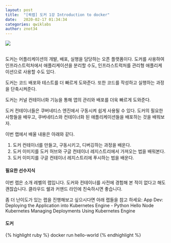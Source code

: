 ```yaml
---
layout: post
title:  "[퀵랩] 도커 1강 Introduction to docker"
date:   2020-02-17 01:34:34
categories: qwiklabs
author: znot34
---
```

<img src="https://cdn.qwiklabs.com/GMOHykaqmlTHiqEeQXTySaMXYPHeIvaqa2qHEzw6Occ%3D">
<br>
<br>

도커는 어플리케이션의 개발, 배포, 실행을 담당하는 오픈 플랫폼이다.
도커를 사용하여 인프라스트럭처에서 애플리케이션을 분리할 수도,
인프라스트럭처를 관리형 애플리케이션으로 사용할 수도 있다.

도커는 코드 배포와 테스트를 더 빠르게 도와준다.
또한 코드를 작성하고 실행하는 과정을 단축시켜준다.

도커는 커널 컨테이너화 기능을 통해 앱의 관리와 배포를 더욱 빠르게 도와준다.

도커 컨테이너들은 쿠버네티스 엔진에서 구동시켜 쉽게 사용될 수 있다.
도커의 필요한 사항들을 배우고, 쿠버네티스와 컨테이너화 된 애플리케이션들을 배포하는 것을 배워보자.

이번 랩에서 배울 내용은 아래와 같다.
1) 도커 컨테이너를 만들고, 구동시키고, 디버깅하는 과정을 배운다.
2) 도커 이미지를 도커 허브와 구글 컨테이너 레지스트리에서 가져오는 법을 배워본다.
3) 도커 이미지를 구글 컨테이너 레지스트리에 푸시하는 법을 배운다.

<h4>필요한 선수지식</h4>

이번 랩은 소개 레벨의 랩입니다. 도커와 컨테이너를 사전에 경험해 본 적이 없다고 해도 괜찮습니다.
클라우드 쉘과 커맨드 라인에 친숙하시면 좋습니다. 

좀 더 난이도가 있는 랩을 진행해보고 싶으시다면 아래 랩들을 참고 하세요:
App Dev: Deploying the Application into Kubernetes Engine - Python
Hello Node Kubernetes
Managing Deployments Using Kubernetes Engine


<h4>도커</h4>
{% highlight ruby %} docker run hello-world {% endhighlight %}



